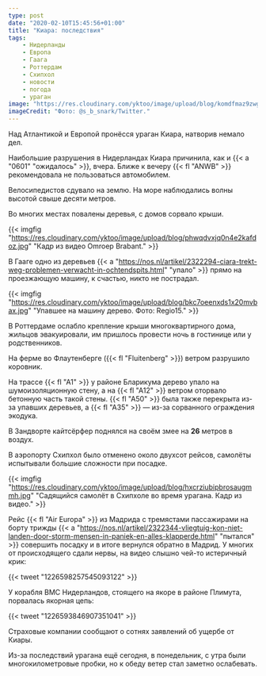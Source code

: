 ```yaml
---
type: post
date: "2020-02-10T15:45:56+01:00"
title: "Киара: последствия"
tags:
    - Нидерланды
    - Европа
    - Гаага
    - Роттердам
    - Схипхол
    - новости
    - погода
    - ураган
image: "https://res.cloudinary.com/yktoo/image/upload/blog/komdfmaz9zwgz2m0kaym.jpg"
imageCredit: "Фото: @s_b_snark/Twitter."
---
```


Над Атлантикой и Европой пронёсся ураган Киара, натворив немало дел.

Наибольшие разрушения в Нидерландах Киара причинила, как и {{< a "0601" "ожидалось" >}}, вчера. Ближе к вечеру {{< fl "ANWB" >}} рекомендовала не пользоваться автомобилем.

<!--more-->

Велосипедистов сдувало на землю. На море наблюдались волны высотой свыше десяти метров.

Во многих местах повалены деревья, с домов сорвало крыши.  

{{< imgfig "https://res.cloudinary.com/yktoo/image/upload/blog/phwqdvxjq0n4e2kafdoz.jpg" "Кадр из видео Omroep Brabant." >}}

В Гааге одно из деревьев {{< a "https://nos.nl/artikel/2322294-ciara-trekt-weg-problemen-verwacht-in-ochtendspits.html" "упало" >}} прямо на проезжающую машину, к счастью, никто не пострадал.

{{< imgfig "https://res.cloudinary.com/yktoo/image/upload/blog/bkc7oeenxds1x20mvbax.jpg" "Упавшее на машину дерево. Фото: Regio15." >}}

В Роттердаме ослабло крепление крыши многоквартирного дома, жильцов эвакуировали, им пришлось провести ночь в гостинице или у родственников.

На ферме во Флаутенберге ({{< fl "Fluitenberg" >}}) ветром разрушило коровник.

На трассе {{< fl "A1" >}} у районе Бларикума дерево упало на шумоизоляционную стену, а на {{< fl "A12" >}} ветром оторвало бетонную часть такой стены. {{< fl "A50" >}} была также перекрыта из-за упавших деревьев, а {{< fl "A35" >}} — из-за сорванного ограждения экодука.

В Зандворте кайтсёрфер поднялся на своём змее на **26** метров в воздух.

В аэропорту Схипхол было отменено около двухсот рейсов, самолёты испытывали большие сложности при посадке.

{{< imgfig "https://res.cloudinary.com/yktoo/image/upload/blog/hxcrziubipbrosaugmmh.jpg" "Садящийся самолёт в Схипхоле во время урагана. Кадр из видео." >}}

Рейс {{< fl "Air Europa" >}} из Мадрида с тремястами пассажирами на борту трижды {{< a "https://nos.nl/artikel/2322344-vliegtuig-kon-niet-landen-door-storm-mensen-in-paniek-en-alles-klapperde.html" "пытался" >}} совершить посадку и в итоге вернулся обратно в Мадрид. У многих от происходящего сдали нервы, на видео слышно чей-то истеричный крик:

{{< tweet "1226598257545093122" >}}

У корабля ВМС Нидерландов, стоящего на якоре в районе Плимута, порвалась якорная цепь:

{{< tweet "1226593846907351041" >}}

Страховые компании сообщают о сотнях заявлений об ущербе от Киары.

Из-за последствий урагана ещё сегодня, в понедельник, с утра были многокилометровые пробки, но к обеду ветер стал заметно ослабевать.

